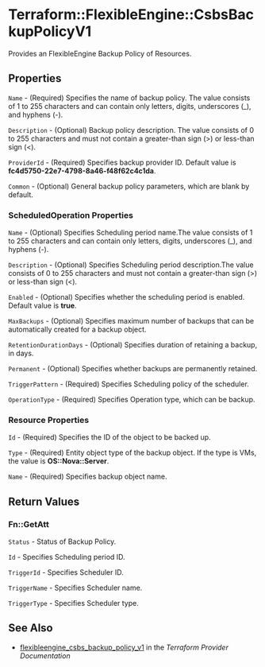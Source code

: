 # Terraform::FlexibleEngine::CsbsBackupPolicyV1

Provides an FlexibleEngine Backup Policy of Resources.

## Properties

`Name` - (Required) Specifies the name of backup policy. The value consists of 1 to 255 characters and can contain only letters, digits, underscores (_), and hyphens (-).

`Description` - (Optional) Backup policy description. The value consists of 0 to 255 characters and must not contain a greater-than sign (>) or less-than sign (<).

`ProviderId` - (Required) Specifies backup provider ID. Default value is **fc4d5750-22e7-4798-8a46-f48f62c4c1da**.

`Common` - (Optional) General backup policy parameters, which are blank by default.

### ScheduledOperation Properties

`Name` - (Optional) Specifies Scheduling period name.The value consists of 1 to 255 characters and can contain only letters, digits, underscores (_), and hyphens (-).

`Description` - (Optional) Specifies Scheduling period description.The value consists of 0 to 255 characters and must not contain a greater-than sign (>) or less-than sign (<).

`Enabled` - (Optional) Specifies whether the scheduling period is enabled. Default value is **true**.

`MaxBackups` - (Optional) Specifies maximum number of backups that can be automatically created for a backup object.

`RetentionDurationDays` - (Optional) Specifies duration of retaining a backup, in days.

`Permanent` - (Optional) Specifies whether backups are permanently retained.

`TriggerPattern` - (Required) Specifies Scheduling policy of the scheduler.

`OperationType` - (Required) Specifies Operation type, which can be backup.

### Resource Properties

`Id` - (Required) Specifies the ID of the object to be backed up.

`Type` - (Required) Entity object type of the backup object. If the type is VMs, the value is **OS::Nova::Server**.

`Name` - (Required) Specifies backup object name.


## Return Values

### Fn::GetAtt

`Status` - Status of Backup Policy.

`Id` -  Specifies Scheduling period ID.

`TriggerId` -  Specifies Scheduler ID.

`TriggerName` -  Specifies Scheduler name.

`TriggerType` -  Specifies Scheduler type.

## See Also

* [flexibleengine_csbs_backup_policy_v1](https://www.terraform.io/docs/providers/flexibleengine/r/csbs_backup_policy_v1.html) in the _Terraform Provider Documentation_